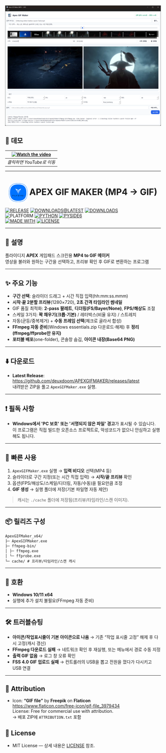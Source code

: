 <p align="center">
  <img src="main.png" alt="ApexGIFMaker 메인 UI" width="820">
</p>

## 🎥 데모

| [![Watch the video](https://img.youtube.com/vi/-bZaF1CrjNI/maxresdefault.jpg)](https://youtu.be/-bZaF1CrjNI "Apex GIF Maker Demo") |
|:--:|
| *클릭하면 YouTube로 이동* |

---

<h1 align=center>
  <img src="./logo.png" alt="APEX GIF MAKER Logo" width="60" style="vertical-align: middle;">
  APEX GIF MAKER (MP4 → GIF)
</h1>

[![RELEASE](https://img.shields.io/github/release/deuxdoom/APEXGIFMAKER?style=flat&logo=github&logoColor=white&label=RELEASE&labelColor=2f353a&color=0ea5e9)](https://github.com/deuxdoom/APEXGIFMAKER/releases/latest)
[![DOWNLOADS@LATEST](https://img.shields.io/github/downloads/deuxdoom/APEXGIFMAKER/latest/total?style=flat&logo=github&logoColor=white&label=DOWNLOADS%40LATEST&labelColor=2f353a&color=f59e0b)](https://github.com/deuxdoom/APEXGIFMAKER/releases/latest)
[![DOWNLOADS](https://img.shields.io/github/downloads/deuxdoom/APEXGIFMAKER/total?style=flat&logo=github&logoColor=white&label=DOWNLOADS&labelColor=2f353a&color=84cc16)](https://github.com/deuxdoom/APEXGIFMAKER/releases)  
![PLATFORM](https://img.shields.io/badge/PLATFORM-WINDOWS%20X64-0078D6?style=flat&logo=windows11&logoColor=white)
[![PYTHON](https://img.shields.io/badge/PYTHON-3.10%2B-3776ab?style=flat&logo=python&logoColor=white&labelColor=2f353a)](https://www.python.org/)
[![PYSIDE6](https://img.shields.io/badge/PYSIDE6-GUI-10b981?style=flat&logo=qt&logoColor=white&labelColor=2f353a)](https://pypi.org/project/PySide6/)  
[![MADE WITH](https://img.shields.io/badge/MADE%20WITH-FFMPEG-000000?style=flat&logo=ffmpeg&logoColor=white&labelColor=2f353a)](https://ffmpeg.org/)
[![LICENSE](https://img.shields.io/badge/LICENSE-MIT-f43f5e?style=flat&labelColor=2f353a)](https://opensource.org/licenses/MIT)

---

## 🎨 설명
플라이디지 **APEX** 게임패드 스크린용 **MP4 to GIF 메이커** <br>
영상을 불러와 원하는 구간을 선택하고, 프리뷰 확인 후 GIF로 변환하는 프로그램

---

## ✨ 주요 기능
- **구간 선택**: 슬라이더 드래그 + 시간 직접 입력(hh:mm:ss.mmm)
- **시작·끝 2분할 프리뷰**(1280×720), **2초 간격 타임라인 썸네일**
- GIF 품질 최적화: **2-pass 팔레트**, **디더링(FS/Bayer/None)**, **FPS/해상도** 조절
- 스케일 3가지: **꽉 채우기(크롭·기본)** / 레터박스(비율 유지) / 스트레치
- 자동(균등/중복제거) + **수동 프레임 선택**(체크로 골라서 합성)
- **FFmpeg 자동 준비**(Windows essentials.zip 다운로드·해제) 후 **정리(ffmpeg/ffprobe만 유지)**
- **포터블 배포**(one-folder), 콘솔창 숨김, **아이콘 내장(Base64 PNG)**

---

## ⬇️ 다운로드
- **Latest Release**: https://github.com/deuxdoom/APEXGIFMAKER/releases/latest  
  내려받은 ZIP을 풀고 `ApexGIFMaker.exe` 실행.

---

## ❗ 필독 사항

- **Windows에서 'PC 보호' 또는 '서명되지 않은 파일' 경고**가 표시될 수 있습니다.  
  이 프로그램은 직접 빌드한 오픈소스 프로젝트로, 악성코드가 없으니 안심하고 실행해도 됩니다.

---

## 🚀 빠른 사용
1. `ApexGIFMaker.exe` 실행 → **입력 비디오** 선택(MP4 등)
2. 슬라이더로 구간 지정(또는 시간 직접 입력) → **시작/끝 프리뷰** 확인
3. 옵션(FPS/해상도/스케일/디더링, 자동/수동)을 필요만큼 조정
4. **GIF 생성** → 실행 폴더에 저장(기본 파일명 자동 제안)

> 캐시는 `./cache` 폴더에 저장됨(프리뷰/타임라인/스캔 이미지).

---

## 📦 릴리즈 구성
```text
ApexGIFMaker_x64/
├─ ApexGIFMaker.exe
├─ ffmpeg-bin/
│ ├─ ffmpeg.exe
│ └─ ffprobe.exe
└─ cache/ # 프리뷰/타임라인/스캔 캐시
```

---

## 🧩 호환
- **Windows 10/11 x64**
- 실행에 추가 설치 불필요(FFmpeg 자동 준비)

---

## 🛠 트러블슈팅
- **아이콘/작업표시줄이 기본 아이콘으로 나옴** → 기존 “작업 표시줄 고정” 해제 후 다시 고정(캐시 갱신)
- **FFmpeg 다운로드 실패** → 네트워크 확인 후 재실행, 또는 메뉴에서 경로 수동 지정
- **출력 GIF 없음** → 로그 창 오류 확인
- **FSS 4.0 GIF 업로드 실패** → 컨트롤러의 USB을 뽑고 전원을 껐다가 다시키고 USB 연결

---

## 📝 Attribution
- Icon: **“GIF file”** by **Freepik** on **Flaticon**  
  https://www.flaticon.com/free-icon/gif-file_3979434  
  License: Free for commercial use with attribution.  
  → 배포 ZIP에 `ATTRIBUTION.txt` 포함

## 📄 License
- MIT License — 상세 내용은 [LICENSE](./LICENSE) 참조.